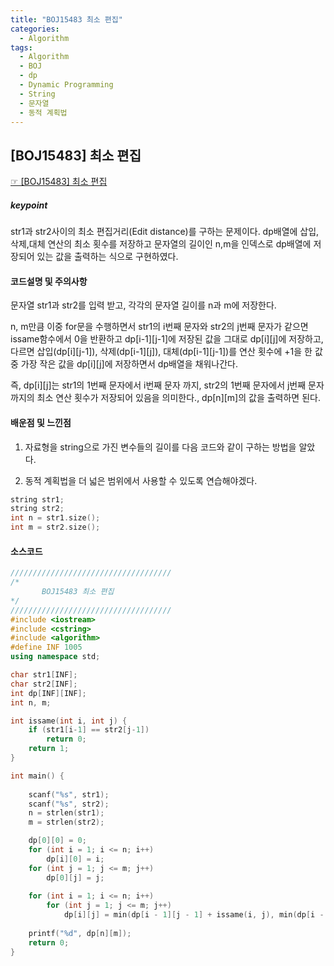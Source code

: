 ```yaml
---
title: "BOJ15483 최소 편집"
categories:
  - Algorithm
tags:
  - Algorithm
  - BOJ
  - dp
  - Dynamic Programming
  - String
  - 문자열
  - 동적 계획법
---
```


## [BOJ15483] 최소 편집
 [☞ [BOJ15483] 최소 편집](https://www.acmicpc.net/problem/15483)

##### keypoint

str1과 str2사이의 최소 편집거리(Edit distance)를 구하는 문제이다.
dp배열에 삽입,삭제,대체 연산의 최소 횟수를 저장하고 문자열의 길이인 n,m을 인덱스로 dp배열에 저장되어 있는 값을 출력하는 식으로 구현하였다.


#### 코드설명 및 주의사항
문자열 str1과 str2를 입력 받고, 각각의 문자열 길이를 n과 m에 저장한다.

n, m만큼 이중 for문을 수행하면서 
str1의 i번째 문자와 str2의 j번째 문자가 같으면 issame함수에서 0을 반환하고 dp[i-1][j-1]에 저장된 값을 그대로 dp[i][j]에 저장하고, 다르면 삽입(dp[i][j-1]), 삭제(dp[i-1][j]), 대체(dp[i-1][j-1])를 연산 횟수에 +1을 한 값중 가장 작은 값을 dp[i][j]에 저장하면서 dp배열을 채워나간다.

즉, dp[i][j]는 str1의 1번째 문자에서 i번째 문자 까지, str2의 1번째 문자에서 j번째 문자 까지의 최소 연산 횟수가 저장되어 있음을 의미한다., dp[n][m]의 값을 출력하면 된다.


#### 배운점 및 느낀점
1. 자료형을 string으로 가진 변수들의 길이를 다음 코드와 같이 구하는 방법을 알았다.

2. 동적 계획법을 더 넓은 범위에서 사용할 수 있도록 연습해야겠다.


```cpp
string str1;
string str2;
int n = str1.size();
int m = str2.size();
```

#### 소스코드
```cpp
////////////////////////////////////
/*
       BOJ15483 최소 편집
*/
////////////////////////////////////
#include <iostream>
#include <cstring>
#include <algorithm>
#define INF 1005
using namespace std;

char str1[INF];
char str2[INF];
int dp[INF][INF];
int n, m;

int issame(int i, int j) {
	if (str1[i-1] == str2[j-1])
		return 0;
	return 1;
}

int main() {
	
	scanf("%s", str1);
	scanf("%s", str2);
	n = strlen(str1);
	m = strlen(str2);

	dp[0][0] = 0;
	for (int i = 1; i <= n; i++)
		dp[i][0] = i;
	for (int j = 1; j <= m; j++) 
		dp[0][j] = j;
	
	for (int i = 1; i <= n; i++)
		for (int j = 1; j <= m; j++)
			dp[i][j] = min(dp[i - 1][j - 1] + issame(i, j), min(dp[i - 1][j] + 1, dp[i][j - 1] + 1));
	
	printf("%d", dp[n][m]);
	return 0;
}
```


